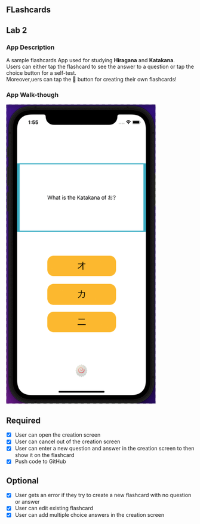 ## FLashcards

## Lab 2

### App Description
A sample flashcards App used for studying <strong>Hiragana</strong> and <strong>Katakana</strong>. 
<br/>Users can either tap the flashcard to see the answer to a question or tap the choice button for a self-test. 
<br/>Moreover,uers can tap the 🍥 button for creating their own flashcards!

### App Walk-though

<img src= "https://github.com/TaoLyn838/Flashcards/blob/main/Flashcard.gif" width="400" height="800"> <br>
## Required
- [x] User can open the creation screen
- [x] User can cancel out of the creation screen
- [x] User can enter a new question and answer in the creation screen to then show it on the flashcard
- [x] Push code to GitHub
## Optional
- [x] User gets an error if they try to create a new flashcard with no question or answer
- [x] User can edit existing flashcard
- [x] User can add multiple choice answers in the creation screen
